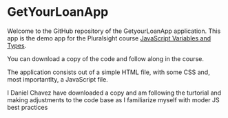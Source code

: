 # GetYourLoanApp
Welcome to the GitHub repository of the GetyourLoanApp application.
This app is the demo app for the Pluralsight course [JavaScript Variables and Types](https://app.pluralsight.com/library/courses/javascript-variables-types/).

You can download a copy of the code and follow along in the course.

The application consists out of a simple HTML file, with some CSS and, most importantlty, a JavaScript file. 


I Daniel Chavez  have downloaded a copy and am following the turtorial and making adjustments to the code base as I familiarize myself with moder JS best practices
